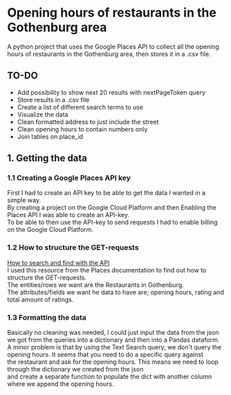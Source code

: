 # Opening hours of restaurants in the Gothenburg area
A python project that uses the Google Places API to collect all the opening hours of restaurants in the Gothenburg area, then stores it in a .csv file.

## TO-DO

- Add possibility to show next 20 results with nextPageToken query
- Store results in a .csv file
- Create a list of different search terms to use
- Visualize the data
- Clean formatted address to just include the street 
- Clean opening hours to contain numbers only
- Join tables on place_id

## 1. Getting the data

### 1.1 Creating a Google Places API key 
First I had to create an API key to be able to get the data I wanted in a simple way.\
By creating a project on the Google Cloud Platform and then Enabling the Places API I was able to create an API-key.\
To be able to then use the API-key to send requests I had to enable billing on the Google Cloud Platform.

### 1.2 How to structure the GET-requests
<a href=https://developers.google.com/maps/documentation/places/web-service/search-find-place#fields>How to search and find with the API</a>\
I used this resource from the Places documentation to find out how to structure the GET-requests.\
The entities/rows we want are the Restaurants in Gothenburg.\
The attributes/fields we want he data to have are; opening hours, rating and total amount of ratings.

### 1.3 Formatting the data
Basically no cleaning was needed, I could just input the data from the json we got from the queries into a dictionary and then into a Pandas dataform.
A minor problem is that by using the Text Search query, we don't query the opening hours. It seems that you need to do a specific query against\
the restaurant and ask for the opening hours. This means we need to loop through the dictionary we created from the json\
and create a separate function to populate the dict with another column where we append the opening hours.

